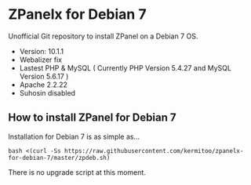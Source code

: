 ZPanelx for Debian 7
====================

Unofficial Git repository to install ZPanel on a Debian 7 OS.
* Version: 10.1.1
* Webalizer fix
* Lastest PHP & MySQL ( Currently PHP Version 5.4.27 and MySQL Version 5.6.17 )
* Apache 2.2.22
* Suhosin disabled

## How to install ZPanel for Debian 7 ##

Installation for Debian 7 is as simple as...

```bash <(curl -Ss https://raw.githubusercontent.com/kermitoo/zpanelx-for-debian-7/master/zpdeb.sh)```

There is no upgrade script at this moment.